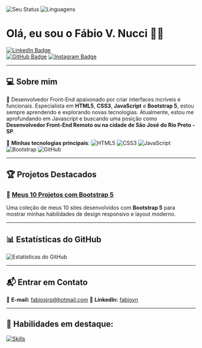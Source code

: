 ![Seu Status](https://github-readme-stats.vercel.app/api?username=fabiovnucci&show_icons=true&theme=vue)
![Linguagens](https://github-readme-stats.vercel.app/api/top-langs/?username=fabiovnucci&layout=compact)


# Olá, eu sou o **Fábio V. Nucci** 👨‍💻

  
[![LinkedIn Badge](https://img.shields.io/badge/LinkedIn-%230A66C2?style=for-the-badge&logo=linkedin&logoColor=white)](https://www.linkedin.com/in/fabiovn/)  
[![GitHub Badge](https://img.shields.io/badge/GitHub-%23121011?style=for-the-badge&logo=github&logoColor=white)](https://github.com/fabiovnucci)
[![Instagram Badge](https://img.shields.io/badge/Instagram-%23E4405F?style=for-the-badge&logo=instagram&logoColor=white)](https://www.instagram.com/fabiosjrp/)


---

## 💻 Sobre mim

🚀 Desenvolvedor Front-End apaixonado por criar interfaces incríveis e funcionais. Especialista em **HTML5**, **CSS3**, **JavaScript** e **Bootstrap 5**, estou sempre aprendendo e explorando novas tecnologias. Atualmente, estou me aprofundando em  Javascript e buscando uma posição como **Desenvolvedor Front-End Remoto ou na cidade de São José do Rio Preto - SP**.

🔧 **Minhas tecnologias principais**:
![HTML5](https://img.shields.io/badge/HTML5-%23E34F26?style=for-the-badge&logo=html5&logoColor=white)
![CSS3](https://img.shields.io/badge/CSS3-%231572B6?style=for-the-badge&logo=css3&logoColor=white)
![JavaScript](https://img.shields.io/badge/JavaScript-%23F7DF1E?style=for-the-badge&logo=javascript&logoColor=black)
![Bootstrap](https://img.shields.io/badge/Bootstrap-%23563D7C?style=for-the-badge&logo=bootstrap&logoColor=white)
![GitHub](https://img.shields.io/badge/GitHub-%23121011?style=for-the-badge&logo=github&logoColor=white)

---

## 🏆 Projetos Destacados

### 🚗 **[Meus 10 Projetos com Bootstrap 5](https://github.com/fabiovnucci/Meus-10-Projetos-com-Bootstrap-5)**
Uma coleção de meus 10 sites desenvolvidos com **Bootstrap 5** para mostrar minhas habilidades de design responsivo e layout moderno.

---


## 📊 Estatísticas do GitHub

![Estatísticas do GitHub](https://github-readme-stats.vercel.app/api?username=fabiovnucci&show_icons=true&theme=radical&hide_title=true)

---

## 📬 Entrar em Contato

📩 **E-mail:** fabiosjrp@hotmail.com 
🔗 **LinkedIn:** [fabiovn](https://www.linkedin.com/in/fabiovn/)

---

## 💼 Habilidades em destaque:

[![Skills](https://skillicons.dev/icons?i=html,css,js,bootstrap)](https://skillicons.dev)

